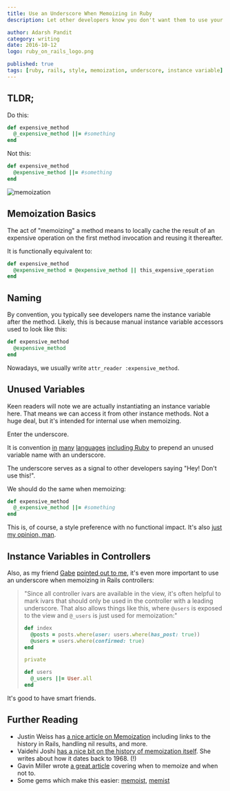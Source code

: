 ```yaml
---
title: Use an Underscore When Memoizing in Ruby
description: Let other developers know you don't want them to use your internals

author: Adarsh Pandit
category: writing
date: 2016-10-12
logo: ruby_on_rails_logo.png

published: true
tags: [ruby, rails, style, memoization, underscore, instance variable]
---
```



## TLDR;

Do this:

```ruby
def expensive_method
  @_expensive_method ||= #something
end
```

Not this:

```ruby
def expensive_method
  @expensive_method ||= #something
end
```

![memoization](memo_pad.png)

## Memoization Basics

The act of "memoizing" a method means to
locally cache the result of an expensive operation
on the first method invocation
and reusing it thereafter.

It is functionally equivalent to:

```ruby
def expensive_method
  @expensive_method = @expensive_method || this_expensive_operation
end
```

## Naming

By convention,
you typically see developers name the instance variable after the method.
Likely, this is because manual instance variable accessors
used to look like this:

```ruby
def expensive_method
  @expensive_method
end
```

Nowadays, we usually write `attr_reader :expensive_method`.

## Unused Variables

Keen readers will note
we are actually instantiating an instance variable here.
That means we can access it from other instance methods.
Not a huge deal, but it's intended for internal use when memoizing.

Enter the underscore.

It is convention [in][7] [many][5] [languages][6] [including Ruby][4]
to prepend an unused variable name
with an underscore.

The underscore serves as a signal to other developers
saying "Hey! Don't use this!".

We should do the same when memoizing:

```ruby
def expensive_method
  @_expensive_method ||= #something
end
```
This is, of course, a style preference with no functional impact.
It's also [just my opinion, man][8].

## Instance Variables in Controllers

Also, as my friend [Gabe][9] [pointed out to me][10],
it's even more important to use an underscore
when memoizing in Rails controllers:

> "Since all controller ivars are available in the view,
> it's often helpful to mark ivars that should only be used
> in the controller with a leading underscore.
> That also allows things like this,
> where `@users` is exposed to the view and `@_users` is just used for
> memoization:"
>
> ```ruby
> def index
>   @posts = posts.where(user: users.where(has_post: true))
>   @users = users.where(confirmed: true)
> end
>
> private
>
> def users
>   @_users ||= User.all
> end
> ```

It's good to have smart friends.

[4]: https://github.com/bbatsov/ruby-style-guide/#syntax
[5]: https://stackoverflow.com/questions/5893163/what-is-the-purpose-of-the-single-underscore-variable-in-python
[6]: https://prime.haskell.org/wiki/Underscore
[7]: http://lua-users.org/wiki/LuaStyleGuide
[8]: http://i.giphy.com/F3G8ymQkOkbII.gif
[9]: https://twitter.com/gabebw
[10]: https://github.com/adarsh/blog/pull/61#issuecomment-253646457



## Further Reading

* Justin Weiss has [a nice article on Memoization][1]
  including links to the history in Rails, handling nil results, and more.
* Vaidehi Joshi [has a nice bit on the history of memoization itself][3].
  She writes about how it dates back to 1968. (!)
* Gavin Miller wrote [a great article][2] covering when to memoize and when not
  to.
* Some gems which make this easier: [memoist], [memist]

[1]: http://www.justinweiss.com/articles/4-simple-memoization-patterns-in-ruby-and-one-gem?utm_source=adarsh.io&utm_medium=blog
[2]: http://gavinmiller.io/2013/basics-of-ruby-memoization?utm_source=adarsh.io&utm_medium=blog
[3]: https://vaidehijoshi.github.io/blog/2015/11/10/methods-to-remember-things-by-ruby-memoization?utm_source=adarsh.io&utm_medium=blog
[memist]: https://github.com/adamcooke/memist
[memoist]: https://github.com/matthewrudy/memoist
